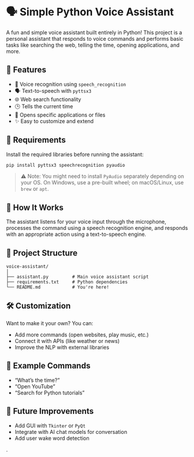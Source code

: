 # 🗣️ Simple Python Voice Assistant

A fun and simple voice assistant built entirely in Python! This project is a personal assistant that responds to voice commands and performs basic tasks like searching the web, telling the time, opening applications, and more.

## 🚀 Features

- 🎤 Voice recognition using `speech_recognition`
- 🗣️ Text-to-speech with `pyttsx3`
- 🌐 Web search functionality
- 🕒 Tells the current time
- 📂 Opens specific applications or files
- ✨ Easy to customize and extend

## 📆 Requirements

Install the required libraries before running the assistant:

```bash
pip install pyttsx3 speechrecognition pyaudio
```

> ⚠️ Note: You might need to install `PyAudio` separately depending on your OS. On Windows, use a pre-built wheel; on macOS/Linux, use `brew` or `apt`.

## 🧠 How It Works

The assistant listens for your voice input through the microphone, processes the command using a speech recognition engine, and responds with an appropriate action using a text-to-speech engine.

## 📁 Project Structure

```
voice-assistant/
│
├── assistant.py         # Main voice assistant script
├── requirements.txt     # Python dependencies
└── README.md            # You're here!
```

## 🛠️ Customization

Want to make it your own? You can:
- Add more commands (open websites, play music, etc.)
- Connect it with APIs (like weather or news)
- Improve the NLP with external libraries

## 🤖 Example Commands

- “What’s the time?”
- “Open YouTube”
- “Search for Python tutorials”

## 🎉 Future Improvements

- Add GUI with `Tkinter` or `PyQt`
- Integrate with AI chat models for conversation
- Add user wake word detection

.

